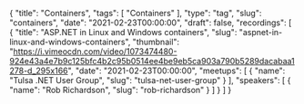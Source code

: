 {
  "title": "Containers",
  "tags": [
    "Containers"
  ],
  "type": "tag",
  "slug": "containers",
  "date": "2021-02-23T00:00:00",
  "draft": false,
  "recordings": [
    {
      "title": "ASP.NET in Linux and Windows containers",
      "slug": "aspnet-in-linux-and-windows-containers",
      "thumbnail": "https://i.vimeocdn.com/video/1073474480-924e43a4e7b9c125bfc4b2c95b0514ee4be9eb5ca903a790b5289dacabaa1278-d_295x166",
      "date": "2021-02-23T00:00:00",
      "meetups": [
        {
          "name": "Tulsa .NET User Group",
          "slug": "tulsa-net-user-group"
        }
      ],
      "speakers": [
        {
          "name": "Rob Richardson",
          "slug": "rob-richardson"
        }
      ]
    }
  ]
}